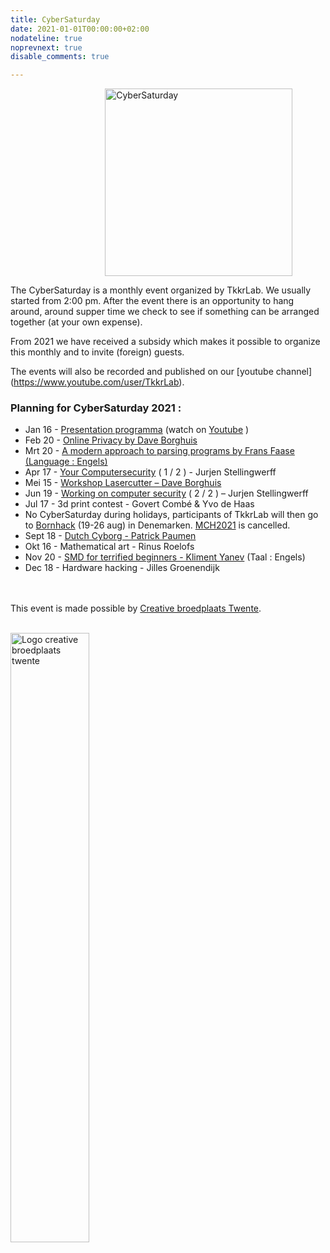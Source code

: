 ```yaml
---
title: CyberSaturday
date: 2021-01-01T00:00:00+02:00
nodateline: true
noprevnext: true
disable_comments: true

---
```

<img alt="CyberSaturday" src="/images/cyber_saturday.png" width="300px" height="300px" style="margin: 0 30%;">

The CyberSaturday is a monthly event organized by TkkrLab. We usually started from 2:00 pm. After the event there is an opportunity to hang around, around supper time we check to see if something can be arranged together (at your own expense).

From 2021 we have received a subsidy which makes it possible to organize this monthly and to invite (foreign) guests.

The events will also be recorded and published on our [youtube channel] (https://www.youtube.com/user/TkkrLab).

### Planning for CyberSaturday 2021 :


* Jan 16 - [Presentation programma](/cybersaturdays/2021_01_16_presentatie_programma/) (watch on [Youtube](https://www.youtube.com/watch?v=nieysTn9afA) )
* Feb 20 - [Online Privacy by Dave Borghuis](/cybersaturdays/2021_02_20_online_privacy/)   
* Mrt 20 - [A modern approach to parsing programs by Frans Faase (Language : Engels)](/cybersaturdays/2021_03_20_parsers/)
* Apr 17 - [Your Computersecurity](/cybersaturdays/2021_04_17_jouw_computerbeveiliging/) ( 1 / 2 ) - Jurjen Stellingwerff
* Mei 15 - [Workshop Lasercutter – Dave Borghuis](/cybersaturdays/2021_05_15_inkscape_en_lasercutter/)
* Jun 19 - [Working on computer security](/cybersaturdays/2021_06_19_werken_aan_computersecurity/) ( 2 / 2 ) – Jurjen Stellingwerff
* Jul 17 - 3d print contest - Govert Combé & Yvo de Haas
* No CyberSaturday during holidays, participants of TkkrLab will then go to [Bornhack](https://bornhack.dk/) (19-26 aug) in Denemarken. [MCH2021](https://mch2021.org/) is cancelled.
* Sept 18 - [Dutch Cyborg - Patrick Paumen](/cybersaturdays/2021_09_18_nederlandse_cyborg_patrick_paumen/)
* Okt 16 - Mathematical art - Rinus Roelofs
* Nov 20 - [SMD for terrified beginners - Kliment Yanev](/cybersaturdays/2021_11_20_smd_for_terrified_beginners__kliment_yanev/) (Taal : Engels)
* Dec 18 - Hardware hacking - Jilles Groenendijk

<br /><br />
This event is made possible by [Creative broedplaats Twente](http://www.creatievebroedplaatsentwente.nl/).
<br /><br />

<img width=50% src="/images/Logo-Creatieve-Broedplaatsen-Twente.jpg"  alt="Logo creative broedplaats twente">